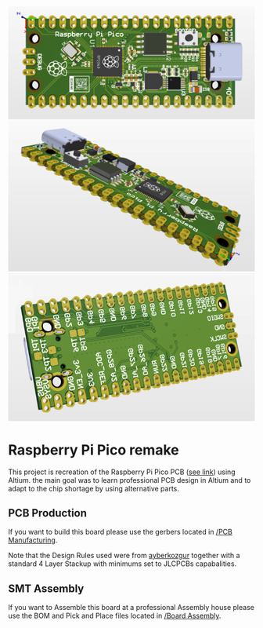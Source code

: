 <img src="assets/TOP VIEW.PNG" width="611" height=auto />
<img src="assets/SIDE VIEW.PNG" width="611" height=auto />
<img src="assets/BOT VIEW.PNG" width="611" height=auto />

# Raspberry Pi Pico remake
This project is recreation of the Raspberry Pi Pico PCB ([see link](https://www.raspberrypi.com/products/raspberry-pi-pico/)) using Altium. the main goal was to learn professional PCB design in Altium and to adapt to the chip shortage by using alternative parts.

## PCB Production
If you want to build this board please use the gerbers located in [/PCB Manufacturing](https://github.com/ghanku/Raspberry-Pi-Pico-PCB-remake/tree/main/PCB%20Manufacturing). 

Note that the Design Rules used were from [ayberkozgur](https://github.com/ayberkozgur/jlcpcb-design-rules-stackups) together with a standard 4 Layer Stackup with minimums set to JLCPCBs capabalities.

## SMT Assembly
If you want to Assemble this board at a professional Assembly house please use the BOM and Pick and Place files located in [/Board Assembly](https://github.com/ghanku/Raspberry-Pi-Pico-PCB-remake/tree/main/Board%20Assembly). 

